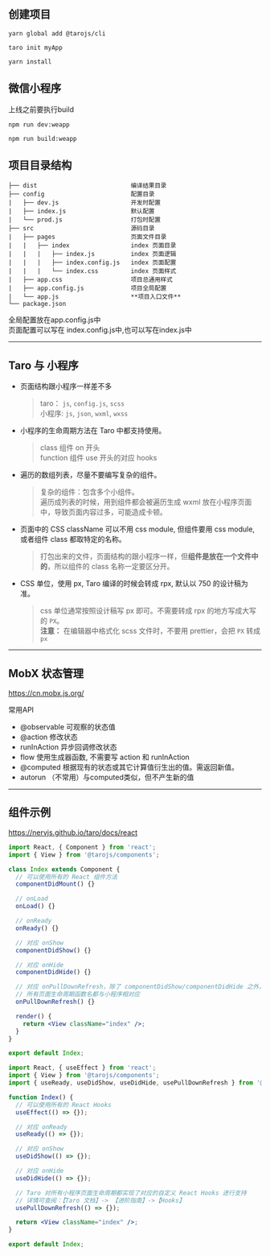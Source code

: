 ## 创建项目
```
yarn global add @tarojs/cli

taro init myApp

yarn install
```

## 微信小程序

上线之前要执行build  
```
npm run dev:weapp

npm run build:weapp
```

## 项目目录结构
```
├── dist                          编译结果目录
├── config                        配置目录
|   ├── dev.js                    开发时配置
|   ├── index.js                  默认配置
|   └── prod.js                   打包时配置
├── src                           源码目录
|   ├── pages                     页面文件目录
|   |   ├── index                 index 页面目录
|   |   |   ├── index.js          index 页面逻辑
|   |   |   ├── index.config.js   index 页面配置
|   |   |   └── index.css         index 页面样式
|   ├── app.css                   项目总通用样式
|   ├── app.config.js             项目全局配置
|   └── app.js                    **项目入口文件**
└── package.json
```
全局配置放在app.config.js中  
页面配置可以写在 index.config.js中,也可以写在index.js中  

---

## Taro 与 小程序

- 页面结构跟小程序一样差不多
  > taro： `js`, `config.js`, `scss`  
  > 小程序: `js`, `json`, `wxml`, `wxss`

- 小程序的生命周期方法在 Taro 中都支持使用。
  > class 组件 on 开头  
  > function 组件 use 开头的对应 hooks

- 遍历的数组列表，尽量不要编写复杂的组件。
  > 复杂的组件：包含多个小组件。  
  > 遍历成列表的时候，用到组件都会被遍历生成 wxml 放在小程序页面中，导致页面内容过多，可能造成卡顿。

- 页面中的 CSS className 可以不用 css module, 但组件要用 css module, 或者组件 class 都取特定的名称。
  > 打包出来的文件，页面结构的跟小程序一样，但**组件是放在一个文件中的**，所以组件的 class 名称一定要区分开。

- CSS 单位，使用 px, Taro 编译的时候会转成 rpx, 默认以 750 的设计稿为准。
  > css 单位通常按照设计稿写 px 即可。不需要转成 rpx 的地方写成大写的 `PX`。  
  > **注意：** 在编辑器中格式化 scss 文件时，不要用 prettier，会把 `PX` 转成 `px`

---


## MobX 状态管理

https://cn.mobx.js.org/  

常用API

- @observable  可观察的状态值
- @action      修改状态
- runInAction  异步回调修改状态
- flow         使用生成器函数, 不需要写 action 和 runInAction
- @computed    根据现有的状态或其它计算值衍生出的值。需返回新值。
- autorun      （不常用）与computed类似，但不产生新的值

---

## 组件示例

https://nervjs.github.io/taro/docs/react

```jsx
import React, { Component } from 'react';
import { View } from '@tarojs/components';

class Index extends Component {
  // 可以使用所有的 React 组件方法
  componentDidMount() {}

  // onLoad
  onLoad() {}

  // onReady
  onReady() {}

  // 对应 onShow
  componentDidShow() {}

  // 对应 onHide
  componentDidHide() {}

  // 对应 onPullDownRefresh，除了 componentDidShow/componentDidHide 之外，
  // 所有页面生命周期函数名都与小程序相对应
  onPullDownRefresh() {}

  render() {
    return <View className="index" />;
  }
}

export default Index;
```

```jsx
import React, { useEffect } from 'react';
import { View } from '@tarojs/components';
import { useReady, useDidShow, useDidHide, usePullDownRefresh } from '@tarojs/taro';

function Index() {
  // 可以使用所有的 React Hooks
  useEffect(() => {});

  // 对应 onReady
  useReady(() => {});

  // 对应 onShow
  useDidShow(() => {});

  // 对应 onHide
  useDidHide(() => {});

  // Taro 对所有小程序页面生命周期都实现了对应的自定义 React Hooks 进行支持
  // 详情可查阅：【Taro 文档】-> 【进阶指南】->【Hooks】
  usePullDownRefresh(() => {});

  return <View className="index" />;
}

export default Index;
```
